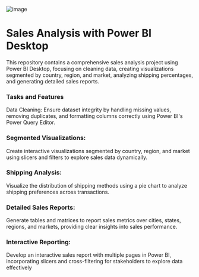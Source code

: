 ![image](https://github.com/user-attachments/assets/cba63fd3-4eb7-4cf5-9bc9-161b2fb3870f)

# Sales Analysis with Power BI Desktop
This repository contains a comprehensive sales analysis project using Power BI Desktop, focusing on cleaning data, creating visualizations segmented by country, region, and market, analyzing shipping percentages, and generating detailed sales reports.

### Tasks and Features
Data Cleaning:
Ensure dataset integrity by handling missing values, removing duplicates, and formatting columns correctly using Power BI's Power Query Editor.

### Segmented Visualizations:
Create interactive visualizations segmented by country, region, and market using slicers and filters to explore sales data dynamically.

### Shipping Analysis:
Visualize the distribution of shipping methods using a pie chart to analyze shipping preferences across transactions.

### Detailed Sales Reports:
Generate tables and matrices to report sales metrics over cities, states, regions, and markets, providing clear insights into sales performance.

### Interactive Reporting:
Develop an interactive sales report with multiple pages in Power BI, incorporating slicers and cross-filtering for stakeholders to explore data effectively
